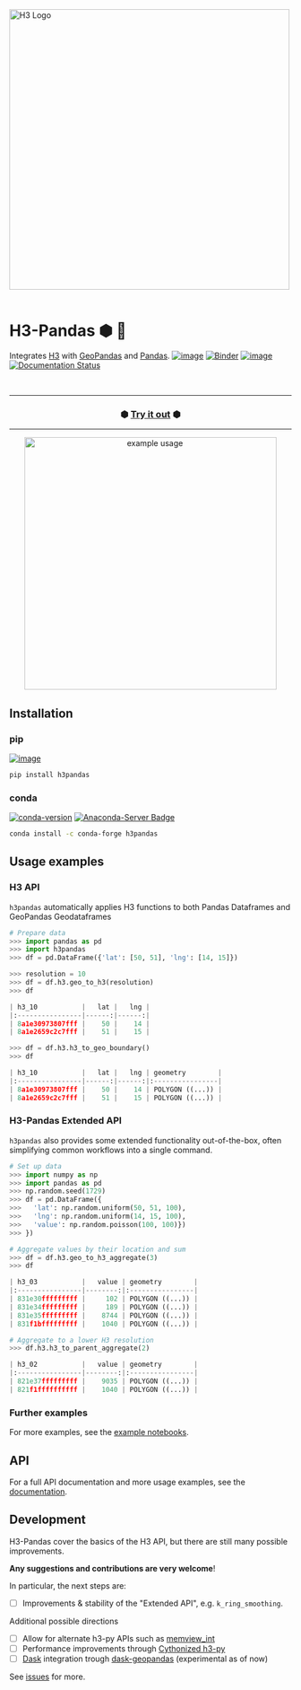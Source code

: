<img align="left" src="https://i.imgur.com/OH8DoTA.png" alt="H3 Logo" width="500">


&nbsp;

# H3-Pandas ⬢ 🐼
Integrates [H3](https://github.com/uber/h3-py) with  [GeoPandas](https://github.com/geopandas/geopandas)
and [Pandas](https://github.com/pandas-dev/pandas).
[![image](https://colab.research.google.com/assets/colab-badge.svg)](https://colab.research.google.com/github/DahnJ/H3-Pandas/blob/master/notebook/00-intro.ipynb)
[![Binder](https://mybinder.org/badge_logo.svg)](https://mybinder.org/v2/gh/DahnJ/H3-Pandas/HEAD?filepath=%2Fnotebook%2F00-intro.ipynb)
[![image](https://img.shields.io/badge/License-MIT-yellow.svg)](https://opensource.org/licenses/MIT)
[![Documentation Status](https://readthedocs.org/projects/pip/badge/?version=stable)](https://pip.pypa.io/en/stable/?badge=stable)

&nbsp;


---

<h3 align="center">
  ⬢ <a href="https://mybinder.org/v2/gh/DahnJ/H3-Pandas/HEAD?filepath=%2Fnotebook%2F00-intro.ipynb">Try it out</a> ⬢
</h3>

---
<p align="center">
    <a href="https://github.com/DahnJ/H3-Pandas"><img src="https://i.imgur.com/GZWsC8G.gif" alt="example usage" width="450"></a>
</p>


## Installation
### pip
[![image](https://img.shields.io/pypi/v/h3pandas.svg)](https://pypi.python.org/pypi/h3pandas)
```bash
pip install h3pandas
```

### conda
[![conda-version](https://anaconda.org/conda-forge/h3pandas/badges/version.svg)]()
[![Anaconda-Server Badge](https://anaconda.org/conda-forge/h3pandas/badges/downloads.svg)](https://anaconda.org/conda-forge/h3pandas)
```bash
conda install -c conda-forge h3pandas
```

## Usage examples

### H3 API
`h3pandas` automatically applies H3 functions to both Pandas Dataframes and GeoPandas Geodataframes

```python
# Prepare data
>>> import pandas as pd
>>> import h3pandas
>>> df = pd.DataFrame({'lat': [50, 51], 'lng': [14, 15]})
```

```python
>>> resolution = 10
>>> df = df.h3.geo_to_h3(resolution)
>>> df

| h3_10           |   lat |   lng |
|:----------------|------:|------:|
| 8a1e30973807fff |    50 |    14 |
| 8a1e2659c2c7fff |    51 |    15 |

>>> df = df.h3.h3_to_geo_boundary()
>>> df

| h3_10           |   lat |   lng | geometry        |
|:----------------|------:|------:|:----------------|
| 8a1e30973807fff |    50 |    14 | POLYGON ((...)) |
| 8a1e2659c2c7fff |    51 |    15 | POLYGON ((...)) |
```

### H3-Pandas Extended API
`h3pandas` also provides some extended functionality out-of-the-box, 
often simplifying common workflows into a single command.

```python
# Set up data
>>> import numpy as np
>>> import pandas as pd
>>> np.random.seed(1729)
>>> df = pd.DataFrame({
>>>   'lat': np.random.uniform(50, 51, 100),
>>>   'lng': np.random.uniform(14, 15, 100),
>>>   'value': np.random.poisson(100, 100)})
>>> })
```

```python
# Aggregate values by their location and sum
>>> df = df.h3.geo_to_h3_aggregate(3)
>>> df

| h3_03           |   value | geometry        |
|:----------------|--------:|:----------------|
| 831e30fffffffff |     102 | POLYGON ((...)) |
| 831e34fffffffff |     189 | POLYGON ((...)) |
| 831e35fffffffff |    8744 | POLYGON ((...)) |
| 831f1bfffffffff |    1040 | POLYGON ((...)) |

# Aggregate to a lower H3 resolution
>>> df.h3.h3_to_parent_aggregate(2)

| h3_02           |   value | geometry        |
|:----------------|--------:|:----------------|
| 821e37fffffffff |    9035 | POLYGON ((...)) |
| 821f1ffffffffff |    1040 | POLYGON ((...)) |
```


### Further examples
For more examples, see the 
[example notebooks](https://nbviewer.jupyter.org/github/DahnJ/H3-Pandas/tree/master/notebook/).

## API
For a full API documentation and more usage examples, see the 
[documentation](https://h3-pandas.readthedocs.io/en/latest/).

## Development
H3-Pandas cover the basics of the H3 API, but there are still many possible improvements.

**Any suggestions and contributions are very welcome**!

In particular, the next steps are:
- [ ] Improvements & stability of the "Extended API", e.g. `k_ring_smoothing`. 

Additional possible directions
- [ ] Allow for alternate h3-py APIs such as [memview_int](https://github.com/uber/h3-py#h3apimemview_int)
- [ ] Performance improvements through [Cythonized h3-py](https://github.com/uber/h3-py/pull/147)
- [ ] [Dask](https://github.com/dask/dask) integration trough [dask-geopandas](https://github.com/geopandas/dask-geopandas) (experimental as of now)

See [issues](https://github.com/DahnJ/H3-Pandas/issues) for more.
